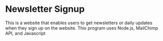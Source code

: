 # Newsletter Signup
This is a website that enables users to get newsletters or daily updates when they sign up on the website. This program uses Node.js, MailChimp API, and Javascript 
